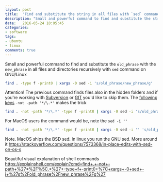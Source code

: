 ```yaml
---
layout: post
title:  "Find and substitute the string in all files with `sed` command on GNU/Linux"
description: "Small and powerful command to find and substitute the string in all files and directories with `sed` command on GNU/Linux"
date:   2016-05-24 10:05:45
categories:
- software
tags:
- ubuntu
- linux
comments: true
---
```


Small and powerful command to find and substitute the `old_phrase` with the `new_phrase` in 
all files and directories recursively with `sed` command on GNU/Linux

```bash
find . -type f -print0 | xargs -0 sed -i 's/old_phrase/new_phrase/g'
```

Attention! The previous command finds files also in the hidden folders and if you're working with [Subversion](/tag/subversion) or [GIT](/tag/git) you'd like to skip them. The [following keys](https://askubuntu.com/a/318211/7484) `-not -path '*/\.*'` makes the trick

```bash
find . -not -path '*/\.*' -type f -print0 | xargs -0 sed -i 's/old_phrase/new_phrase/g'
```

For MacOS users the command would be, note the `sed -i ''`

```bash
find . -not -path '*/\.*' -type f -print0 | xargs -0 sed -i '' 's/old_phrase/new_phrase/g'
```

Note. MacOS ships the BSD sed. In linux you run the GNU sed. More around it https://stackoverflow.com/questions/7573368/in-place-edits-with-sed-on-os-x

Beautiful visual explanation of shell commands https://explainshell.com/explain?cmd=find+.+-not+-path+%27*%2F%5C.*%27+-type+f+-print0+%7C+xargs+-0+sed+-i+%27s%2Fold_phrase%2Fnew_phrase%2Fg%27

